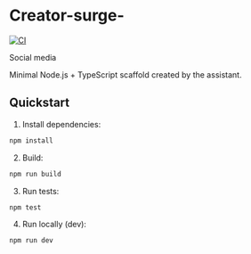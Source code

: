 # Creator-surge-
[![CI](https://github.com/Anubis-studios/Creator-surge-/actions/workflows/ci.yml/badge.svg)](https://github.com/Anubis-studios/Creator-surge-/actions/workflows/ci.yml)

Social media

Minimal Node.js + TypeScript scaffold created by the assistant.

## Quickstart

1. Install dependencies:

```powershell
npm install
```

2. Build:

```powershell
npm run build
```

3. Run tests:

```powershell
npm test
```

4. Run locally (dev):

```powershell
npm run dev
